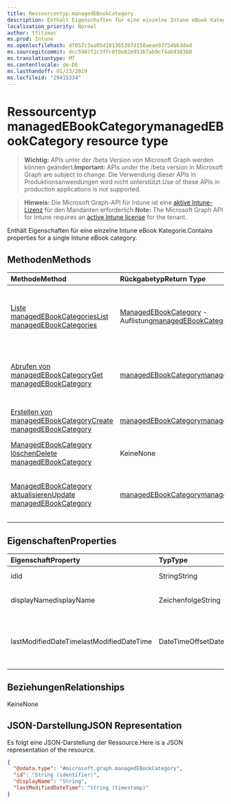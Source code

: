 ```yaml
---
title: Ressourcentyp managedEBookCategory
description: Enthält Eigenschaften für eine einzelne Intune eBook Kategorie.
localization_priority: Normal
author: tfitzmac
ms.prod: Intune
ms.openlocfilehash: df057c3aa05d181365397d150aeae93754b63dad
ms.sourcegitcommit: dcc5907f2c3ffc0f0e82e953b7ab9cf4ab938360
ms.translationtype: MT
ms.contentlocale: de-DE
ms.lasthandoff: 01/23/2019
ms.locfileid: "29415334"
---
```

# <a name="managedebookcategory-resource-type"></a><span data-ttu-id="22db1-103">Ressourcentyp managedEBookCategory</span><span class="sxs-lookup"><span data-stu-id="22db1-103">managedEBookCategory resource type</span></span>

> <span data-ttu-id="22db1-104">**Wichtig:** APIs unter der /beta Version von Microsoft Graph werden können geändert.</span><span class="sxs-lookup"><span data-stu-id="22db1-104">**Important:** APIs under the /beta version in Microsoft Graph are subject to change.</span></span> <span data-ttu-id="22db1-105">Die Verwendung dieser APIs in Produktionsanwendungen wird nicht unterstützt.</span><span class="sxs-lookup"><span data-stu-id="22db1-105">Use of these APIs in production applications is not supported.</span></span>

> <span data-ttu-id="22db1-106">**Hinweis:** Die Microsoft Graph-API für Intune ist eine [aktive Intune-Lizenz](https://go.microsoft.com/fwlink/?linkid=839381) für den Mandanten erforderlich.</span><span class="sxs-lookup"><span data-stu-id="22db1-106">**Note:** The Microsoft Graph API for Intune requires an [active Intune license](https://go.microsoft.com/fwlink/?linkid=839381) for the tenant.</span></span>

<span data-ttu-id="22db1-107">Enthält Eigenschaften für eine einzelne Intune eBook Kategorie.</span><span class="sxs-lookup"><span data-stu-id="22db1-107">Contains properties for a single Intune eBook category.</span></span>

## <a name="methods"></a><span data-ttu-id="22db1-108">Methoden</span><span class="sxs-lookup"><span data-stu-id="22db1-108">Methods</span></span>
|<span data-ttu-id="22db1-109">Methode</span><span class="sxs-lookup"><span data-stu-id="22db1-109">Method</span></span>|<span data-ttu-id="22db1-110">Rückgabetyp</span><span class="sxs-lookup"><span data-stu-id="22db1-110">Return Type</span></span>|<span data-ttu-id="22db1-111">Beschreibung</span><span class="sxs-lookup"><span data-stu-id="22db1-111">Description</span></span>|
|:---|:---|:---|
|[<span data-ttu-id="22db1-112">Liste managedEBookCategories</span><span class="sxs-lookup"><span data-stu-id="22db1-112">List managedEBookCategories</span></span>](../api/intune-books-managedebookcategory-list.md)|<span data-ttu-id="22db1-113">[ManagedEBookCategory](../resources/intune-books-managedebookcategory.md) -Auflistung</span><span class="sxs-lookup"><span data-stu-id="22db1-113">[managedEBookCategory](../resources/intune-books-managedebookcategory.md) collection</span></span>|<span data-ttu-id="22db1-114">Listeneigenschaften und Beziehungen der [ManagedEBookCategory](../resources/intune-books-managedebookcategory.md) -Objekte.</span><span class="sxs-lookup"><span data-stu-id="22db1-114">List properties and relationships of the [managedEBookCategory](../resources/intune-books-managedebookcategory.md) objects.</span></span>|
|[<span data-ttu-id="22db1-115">Abrufen von managedEBookCategory</span><span class="sxs-lookup"><span data-stu-id="22db1-115">Get managedEBookCategory</span></span>](../api/intune-books-managedebookcategory-get.md)|[<span data-ttu-id="22db1-116">managedEBookCategory</span><span class="sxs-lookup"><span data-stu-id="22db1-116">managedEBookCategory</span></span>](../resources/intune-books-managedebookcategory.md)|<span data-ttu-id="22db1-117">Lesen Sie Eigenschaften und Beziehungen des [ManagedEBookCategory](../resources/intune-books-managedebookcategory.md) -Objekts.</span><span class="sxs-lookup"><span data-stu-id="22db1-117">Read properties and relationships of the [managedEBookCategory](../resources/intune-books-managedebookcategory.md) object.</span></span>|
|[<span data-ttu-id="22db1-118">Erstellen von managedEBookCategory</span><span class="sxs-lookup"><span data-stu-id="22db1-118">Create managedEBookCategory</span></span>](../api/intune-books-managedebookcategory-create.md)|[<span data-ttu-id="22db1-119">managedEBookCategory</span><span class="sxs-lookup"><span data-stu-id="22db1-119">managedEBookCategory</span></span>](../resources/intune-books-managedebookcategory.md)|<span data-ttu-id="22db1-120">Erstellen eines neuen [ManagedEBookCategory](../resources/intune-books-managedebookcategory.md) -Objekts.</span><span class="sxs-lookup"><span data-stu-id="22db1-120">Create a new [managedEBookCategory](../resources/intune-books-managedebookcategory.md) object.</span></span>|
|[<span data-ttu-id="22db1-121">ManagedEBookCategory löschen</span><span class="sxs-lookup"><span data-stu-id="22db1-121">Delete managedEBookCategory</span></span>](../api/intune-books-managedebookcategory-delete.md)|<span data-ttu-id="22db1-122">Keine</span><span class="sxs-lookup"><span data-stu-id="22db1-122">None</span></span>|<span data-ttu-id="22db1-123">Löscht eine [ManagedEBookCategory](../resources/intune-books-managedebookcategory.md).</span><span class="sxs-lookup"><span data-stu-id="22db1-123">Deletes a [managedEBookCategory](../resources/intune-books-managedebookcategory.md).</span></span>|
|[<span data-ttu-id="22db1-124">ManagedEBookCategory aktualisieren</span><span class="sxs-lookup"><span data-stu-id="22db1-124">Update managedEBookCategory</span></span>](../api/intune-books-managedebookcategory-update.md)|[<span data-ttu-id="22db1-125">managedEBookCategory</span><span class="sxs-lookup"><span data-stu-id="22db1-125">managedEBookCategory</span></span>](../resources/intune-books-managedebookcategory.md)|<span data-ttu-id="22db1-126">Aktualisieren Sie die Eigenschaften eines [ManagedEBookCategory](../resources/intune-books-managedebookcategory.md) -Objekts.</span><span class="sxs-lookup"><span data-stu-id="22db1-126">Update the properties of a [managedEBookCategory](../resources/intune-books-managedebookcategory.md) object.</span></span>|

## <a name="properties"></a><span data-ttu-id="22db1-127">Eigenschaften</span><span class="sxs-lookup"><span data-stu-id="22db1-127">Properties</span></span>
|<span data-ttu-id="22db1-128">Eigenschaft</span><span class="sxs-lookup"><span data-stu-id="22db1-128">Property</span></span>|<span data-ttu-id="22db1-129">Typ</span><span class="sxs-lookup"><span data-stu-id="22db1-129">Type</span></span>|<span data-ttu-id="22db1-130">Beschreibung</span><span class="sxs-lookup"><span data-stu-id="22db1-130">Description</span></span>|
|:---|:---|:---|
|<span data-ttu-id="22db1-131">id</span><span class="sxs-lookup"><span data-stu-id="22db1-131">id</span></span>|<span data-ttu-id="22db1-132">String</span><span class="sxs-lookup"><span data-stu-id="22db1-132">String</span></span>|<span data-ttu-id="22db1-133">Schlüssel der Entität</span><span class="sxs-lookup"><span data-stu-id="22db1-133">The key of the entity.</span></span>|
|<span data-ttu-id="22db1-134">displayName</span><span class="sxs-lookup"><span data-stu-id="22db1-134">displayName</span></span>|<span data-ttu-id="22db1-135">Zeichenfolge</span><span class="sxs-lookup"><span data-stu-id="22db1-135">String</span></span>|<span data-ttu-id="22db1-136">Der Name der Kategorie eBook.</span><span class="sxs-lookup"><span data-stu-id="22db1-136">The name of the eBook category.</span></span>|
|<span data-ttu-id="22db1-137">lastModifiedDateTime</span><span class="sxs-lookup"><span data-stu-id="22db1-137">lastModifiedDateTime</span></span>|<span data-ttu-id="22db1-138">DateTimeOffset</span><span class="sxs-lookup"><span data-stu-id="22db1-138">DateTimeOffset</span></span>|<span data-ttu-id="22db1-139">Datum und Uhrzeit der letzten Änderung der ManagedEBookCategory.</span><span class="sxs-lookup"><span data-stu-id="22db1-139">The date and time the ManagedEBookCategory was last modified.</span></span>|

## <a name="relationships"></a><span data-ttu-id="22db1-140">Beziehungen</span><span class="sxs-lookup"><span data-stu-id="22db1-140">Relationships</span></span>
<span data-ttu-id="22db1-141">Keine</span><span class="sxs-lookup"><span data-stu-id="22db1-141">None</span></span>

## <a name="json-representation"></a><span data-ttu-id="22db1-142">JSON-Darstellung</span><span class="sxs-lookup"><span data-stu-id="22db1-142">JSON Representation</span></span>
<span data-ttu-id="22db1-143">Es folgt eine JSON-Darstellung der Ressource.</span><span class="sxs-lookup"><span data-stu-id="22db1-143">Here is a JSON representation of the resource.</span></span>
<!-- {
  "blockType": "resource",
  "keyProperty": "id",
  "@odata.type": "microsoft.graph.managedEBookCategory"
}
-->
``` json
{
  "@odata.type": "#microsoft.graph.managedEBookCategory",
  "id": "String (identifier)",
  "displayName": "String",
  "lastModifiedDateTime": "String (timestamp)"
}
```




